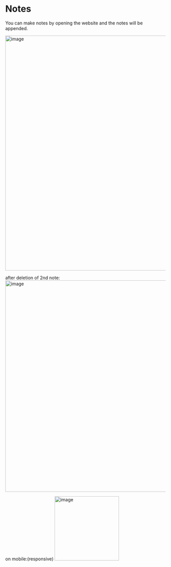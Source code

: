 # Notes
You can make notes by opening the website and the notes will be appended.

<img width="738" alt="image" src="https://github.com/SwatiRajShalu/Notes/assets/128043179/e6e920eb-bbb2-4c55-b936-b6f8c363d5ca">

after deletion of 2nd note:                                                                                                  
<img width="664" alt="image" src="https://github.com/SwatiRajShalu/Notes/assets/128043179/ade7ad3d-3329-43ed-96aa-a7bb597a5b3a">

on mobile:(responsive)
<img width="202" alt="image" src="https://github.com/SwatiRajShalu/Notes/assets/128043179/1729979c-f0bd-4672-8224-998fdd929a4b">






